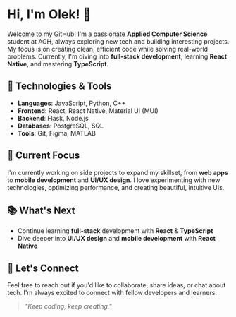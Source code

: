 # Hi, I'm Olek! 👋

Welcome to my GitHub! I'm a passionate **Applied Computer Science** student at AGH, always exploring new tech and building interesting projects. My focus is on creating clean, efficient code while solving real-world problems. Currently, I'm diving into **full-stack development**, learning **React Native**, and mastering **TypeScript**.

## 🔧 Technologies & Tools

- **Languages**: JavaScript, Python, C++
- **Frontend**: React, React Native, Material UI (MUI)
- **Backend**: Flask, Node.js
- **Databases**: PostgreSQL, SQL
- **Tools**: Git, Figma, MATLAB

## 🚀 Current Focus

I'm currently working on side projects to expand my skillset, from **web apps** to **mobile development** and **UI/UX design**. I love experimenting with new technologies, optimizing performance, and creating beautiful, intuitive UIs.

## 📚 What's Next

- Continue learning **full-stack** development with **React** & **TypeScript**
- Dive deeper into **UI/UX design** and **mobile development** with **React Native**

## 🤝 Let's Connect

Feel free to reach out if you'd like to collaborate, share ideas, or chat about tech. I'm always excited to connect with fellow developers and learners.

> _"Keep coding, keep creating."_
